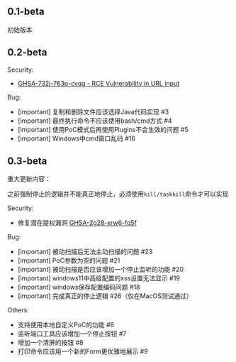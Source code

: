 ## 0.1-beta
初始版本

## 0.2-beta
Security:
- [GHSA-732j-763p-cvqg - RCE Vulnerability in URL input](https://github.com/4ra1n/super-xray/security/advisories/GHSA-732j-763p-cvqg)

Bug:
- [important] 复制和删除文件应该选择Java代码实现 #3
- [important] 最终执行命令不应该使用bash/cmd方式 #4
- [important] 使用PoC模式后再使用Plugins不会生效的问题 #5
- [important] Windows中cmd窗口乱码 #16

## 0.3-beta

重大更新内容：

之前强制停止的逻辑并不能真正地停止，必须使用`kill/taskkill`命令才可以实现

Security:
- 修复潜在提权漏洞 [GHSA-2g28-xrw6-fq5f](https://github.com/4ra1n/super-xray/security/advisories/GHSA-2g28-xrw6-fq5f)

Bug:
- [important] 被动扫描后无法主动扫描的问题 #23
- [important] PoC参数为空的问题 #21
- [important] 被动扫描是否应该增加一个停止监听的功能 #20
- [important] windows11中高级配置的xss设置无法显示 #19
- [important] windows保存配置编码问题 #18
- [important] 完成真正的停止逻辑 #26（仅在MacOS测试通过）

Others:
- 支持使用本地自定义PoC的功能 #6
- 监听端口工具应该增加一个停止按钮 #7
- 增加一个清屏的按钮 #8
- 打印命令应该用一个新的Form更优雅地展示 #9